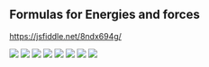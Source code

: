 ## Formulas for Energies and forces ##


https://jsfiddle.net/8ndx694g/


<img src="https://render.githubusercontent.com/render/math?math=\large E = E_{QM} %2B E_{MM} %2B E_{QM/MM}">

<img src="https://render.githubusercontent.com/render/math?math=\large %5Cbegin%7Balign*%7D%0AE_%7BMM%7D%20%26%3D%20%5Cfrac%7B1%7D%7B2%7D%20%5Csum_%7Bi%20%5Cneq%20j%7D%20%5Cfrac%7Bq_i%20q_j%7D%7Br_%7Bij%7D%7D%20%5C%5C%0A%20%20%20%20%20%20%20%26%20%2B%20%5Cfrac%7B1%7D%7B2%7D%20%5Csum_%7Bi%20%5Cneq%20j%7D%20%5C%7B%20%5Cfrac%7BA_%7Bij%7D%7D%7Br_%7Bij%7D%5E%7B12%7D%7D%20-%20%5Cfrac%7BB_%7Bij%7D%7D%7Br_%7Bij%7D%5E6%7D%20%5C%7D%0A%5Cend%7Balign*%7D">



<img src="https://render.githubusercontent.com/render/math?math=\large %5Cbegin%7Balign*%7D%0AE_%7BQM%2FMM%7D%20%26%3D%20%5Csum_%7BI%3DQM%7D%20%5Csum_%7Bi%3DMM%7D%20%5C%7B%20%5Cfrac%7BQ_I%20q_i%7D%7Br_%7BIi%7D%7D%20%5C%7D%5C%5C%0A%26%2B%20%5Csum_%7BI%3DQM%7D%20%5Csum_%7Bi%3DMM%7D%20%5C%7B%20%5Cfrac%7BA_%7BIi%7D%7D%7Br_%7BIi%7D%5E%7B12%7D%7D%20-%20%5Cfrac%7BB_%7BIi%7D%7D%7Br_%7BIi%7D%5E6%7D%20%5C%7D%0A%5Cend%7Balign*%7D">

<img src="https://render.githubusercontent.com/render/math?math=\large %5Cbegin%7Balign*%7D%0AE_%7BQM%2FMM%7D%20%26%3D%20%5Csum_%7BI%3DQM%7D%20%5Csum_%7Bi%3DMM%7D%20%5C%7B%20%5Cfrac%7BQ_I%20q_i%7D%7Br_%7BIi%7D%7D%20%5C%7D%5C%5C%0A%26%2B%20%5Csum_%7BI%3DQM%7D%20%5Csum_%7Bi%3DMM%7D%20%5C%7B%20%5Cfrac%7BA_%7BIi%7D%7D%7Br_%7BIi%7D%5E%7B12%7D%7D%20-%20%5Cfrac%7BB_%7BIi%7D%7D%7Br_%7BIi%7D%5E6%7D%20%5C%7D%5C%5C%0A%26%3D%20%5Csum_%7BI%3DQM%7D%20Q_I%20U_I%20%5C%5C%0A%26%2B%20e_%7BLJ%7D(I%2Ci)%0A%5Cend%7Balign*%7D">


<img src="https://render.githubusercontent.com/render/math?math=%5Cbegin%7Balign*%7D%0AE_%7BQM%2FMM%7D%20%26%3D%20%5Csum_%7BIi%7D%20%5Cfrac%7BQ_I%20q_i%7D%7Br_%7BIi%7D%7D%5C%5C%0A%26%2B%20%5Csum_%7BIi%7D%20%5C%7B%20%5Cfrac%7BA_%7BIi%7D%7D%7Br_%7BIi%7D%5E%7B12%7D%7D%20-%20%5Cfrac%7BB_%7BIi%7D%7D%7Br_%7BIi%7D%5E6%7D%20%5C%7D%0A%5Cend%7Balign*%7D">

<img src="https://render.githubusercontent.com/render/math?math=%5Cbegin%7Balign*%7D%0AE_%7BAPC%7D%20%26%3D%20%5Csum_I%20Q_I%20U_I%0A%5Cend%7Balign*%7D">

<img src="https://render.githubusercontent.com/render/math?math=%5Cbegin%7Balign*%7D%0AU_%7BI%7D%20%26%3D%20%5Csum_%7Bi%7D%20%5Cfrac%7Bq_i%7D%7Br_%7BIi%7D%7D%0A%5Cend%7Balign*%7D">

<img src="https://render.githubusercontent.com/render/math?math=%5Cbegin%7Balign*%7D%0AE_%7BQQ%7D%20%26%3D%20%5Cfrac%7B1%7D%7B2%7D%20%5Csum_%7BI%20%5Cneq%20J%7D%20%5Cfrac%7BQ_I%20Q_J%7D%7Br_%7BIJ%7D%7D%5C%5C%0A%26%2B%20%5Cfrac%7B1%7D%7B2%7D%20%5Csum_%7BI%20%5Cneq%20J%7D%20%5C%7B%20%5Cfrac%7BA_%7BIJ%7D%7D%7Br_%7BIJ%7D%5E%7B12%7D%7D%20-%20%5Cfrac%7BB_%7BIJ%7D%7D%7Br_%7BIJ%7D%5E6%7D%20%5C%7D%0A%5Cend%7Balign*%7D">

